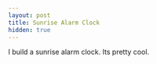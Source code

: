 ```yaml
---
layout: post
title: Sunrise Alarm Clock
hidden: true
---
```


I build a sunrise alarm clock. Its pretty cool.